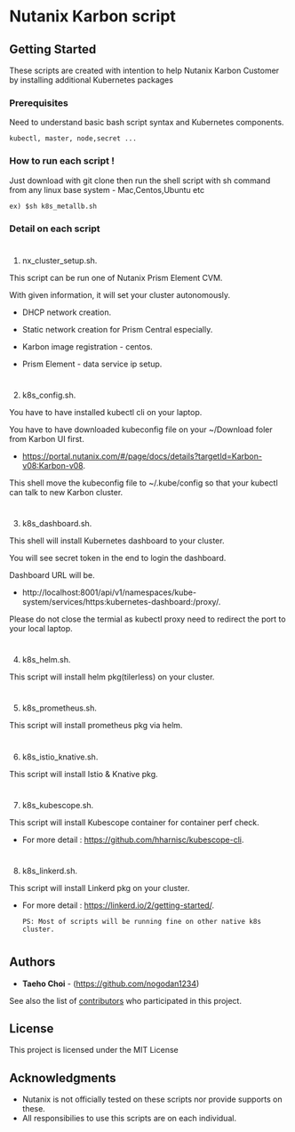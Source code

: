 # Nutanix Karbon script

## Getting Started

These scripts are created with intention to help Nutanix Karbon Customer by installing additional Kubernetes packages 

### Prerequisites

Need to understand basic bash script syntax and Kubernetes components.
```
kubectl, master, node,secret ...
```

### How to run each script !
Just download with git clone then run the shell script with sh command from any linux base system - Mac,Centos,Ubuntu etc
```
ex) $sh k8s_metallb.sh
```

### Detail on each script
# 
1.  nx_cluster_setup.sh.

  This script can be run one of Nutanix Prism Element CVM.

  With given information, it will set your cluster autonomously. 

  - DHCP network creation. 

  - Static network creation for Prism Central especially.

  - Karbon image registration - centos. 

  - Prism Element - data service ip setup. 

# 
2. 	k8s_config.sh.

  You have to have installed kubectl cli on your laptop.

  You have to have downloaded kubeconfig file on your ~/Download foler from Karbon UI first.

  - https://portal.nutanix.com/#/page/docs/details?targetId=Karbon-v08:Karbon-v08.

  This shell move the kubeconfig file to ~/.kube/config so that your kubectl can talk to new Karbon cluster.

# 
3.	k8s_dashboard.sh.

  This shell will install Kubernetes dashboard to your cluster.

  You will see secret token in the end to login the dashboard.

  Dashboard URL will be.

  - http://localhost:8001/api/v1/namespaces/kube-system/services/https:kubernetes-dashboard:/proxy/.

  Please do not close the termial as kubectl proxy need to redirect the port to your local laptop.

# 
4.	k8s_helm.sh.

  This script will install helm pkg(tilerless) on your cluster.

# 
5.	k8s_prometheus.sh.

  This script will install prometheus pkg via helm.

# 
6.	k8s_istio_knative.sh.

  This script will install Istio & Knative pkg.

# 
7.	k8s_kubescope.sh.

  This script will install Kubescope container for container perf check.

  - For more detail : https://github.com/hharnisc/kubescope-cli.

# 
8.	k8s_linkerd.sh.

  This script will install Linkerd pkg on your cluster.

  - For more detail : https://linkerd.io/2/getting-started/.

		PS: Most of scripts will be running fine on other native k8s cluster.
# 

## Authors

* **Taeho Choi** - (https://github.com/nogodan1234)

See also the list of [contributors](https://github.com/nogodan1234/nutanix/contributors) who participated in this project.

## License

This project is licensed under the MIT License

## Acknowledgments

* Nutanix is not officially tested on these scripts nor provide supports on these.
* All responsibilies to use this scripts are on each individual.
